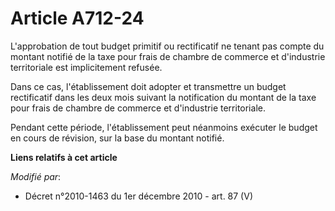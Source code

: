 # Article A712-24

L'approbation de tout budget primitif ou rectificatif ne tenant pas compte du montant notifié de la taxe pour frais de
chambre de commerce et d'industrie territoriale est implicitement refusée. 

Dans ce cas, l'établissement doit adopter et transmettre un budget rectificatif dans les deux mois suivant la notification du
montant de la taxe pour frais de      chambre de commerce et d'industrie territoriale. 

Pendant cette période, l'établissement peut néanmoins exécuter le budget en cours de révision, sur la base du montant
notifié.

**Liens relatifs à cet article**

_Modifié par_:

  - Décret n°2010-1463 du 1er décembre 2010 - art. 87 (V)
